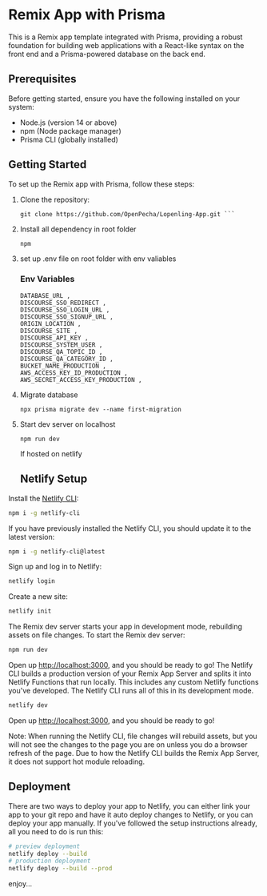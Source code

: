 # Remix App with Prisma

This is a Remix app template integrated with Prisma, providing a robust foundation for building web applications with a React-like syntax on the front end and a Prisma-powered database on the back end.

## Prerequisites

Before getting started, ensure you have the following installed on your system:

- Node.js (version 14 or above)
- npm (Node package manager)
- Prisma CLI (globally installed)

## Getting Started

To set up the Remix app with Prisma, follow these steps:

1. Clone the repository:

   ```shell
   git clone https://github.com/OpenPecha/Lopenling-App.git ```
2. Install all dependency in root folder

   ```shell
   npm 
   ```
3. set up .env file on root folder with env valiables
   ### Env Variables 
    ```
    DATABASE_URL ,
    DISCOURSE_SSO_REDIRECT ,
    DISCOURSE_SSO_LOGIN_URL ,
    DISCOURSE_SSO_SIGNUP_URL ,
    ORIGIN_LOCATION ,
    DISCOURSE_SITE ,
    DISCOURSE_API_KEY ,
    DISCOURSE_SYSTEM_USER ,
    DISCOURSE_QA_TOPIC_ID ,
    DISCOURSE_QA_CATEGORY_ID ,
    BUCKET_NAME_PRODUCTION ,
    AWS_ACCESS_KEY_ID_PRODUCTION ,
    AWS_SECRET_ACCESS_KEY_PRODUCTION ,
   ```
4. Migrate database  
   ```shell
   npx prisma migrate dev --name first-migration
   ```
5. Start dev server on localhost
   ```shell
   npm run dev
   ```
   
   If hosted on netlify
   ## Netlify Setup

Install the [Netlify CLI](https://www.netlify.com/products/dev/):

```sh
npm i -g netlify-cli
```

If you have previously installed the Netlify CLI, you should update it to the latest version:
```sh
npm i -g netlify-cli@latest
```
Sign up and log in to Netlify:
```sh
netlify login
```
Create a new site:
```sh
netlify init
```
The Remix dev server starts your app in development mode, rebuilding assets on file changes. To start the Remix dev server:
```sh
npm run dev
```
Open up [http://localhost:3000](http://localhost:3000), and you should be ready to go!
The Netlify CLI builds a production version of your Remix App Server and splits it into Netlify Functions that run locally. This includes any custom Netlify functions you've developed. The Netlify CLI runs all of this in its development mode.
```sh
netlify dev
```

Open up [http://localhost:3000](http://localhost:3000), and you should be ready to go!

Note: When running the Netlify CLI, file changes will rebuild assets, but you will not see the changes to the page you are on unless you do a browser refresh of the page. Due to how the Netlify CLI builds the Remix App Server, it does not support hot module reloading.
## Deployment
There are two ways to deploy your app to Netlify, you can either link your app to your git repo and have it auto deploy changes to Netlify, or you can deploy your app manually. If you've followed the setup instructions already, all you need to do is run this:
```sh
# preview deployment
netlify deploy --build
# production deployment
netlify deploy --build --prod
```

enjoy...




   
